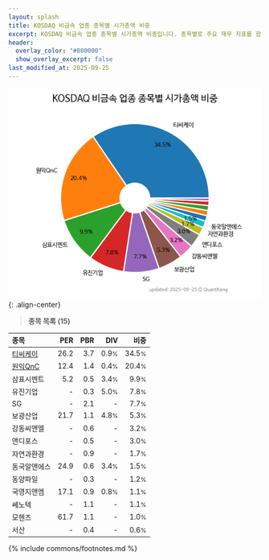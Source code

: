 ```yaml
---
layout: splash
title: KOSDAQ 비금속 업종 종목별 시가총액 비중
excerpt: KOSDAQ 비금속 업종 종목별 시가총액 비중입니다. 종목별로 주요 재무 지표를 함께 표시합니다.
header:
  overlay_color: "#800000"
  show_overlay_excerpt: false
last_modified_at: 2025-09-25
---
```



![KOSDAQ 비금속 업종 종목별 시가총액 비중](/stats/sector/images/kosdaq_업종_비금속_종목.png){: .align-center}


> **종목 목록 (15)**<a id="list"></a>

| **종목** | **PER** | **PBR** | **DIV** | **비중** |
| :------- | ------: | ------: | ------: | -------: |
| [티씨케이](/064760/) | 26.2 | 3.7 | 0.9<small>%</small> | 34.5<small>%</small> |
| [원익QnC](/074600/) | 12.4 | 1.4 | 0.4<small>%</small> | 20.4<small>%</small> |
| 삼표시멘트 | 5.2 | 0.5 | 3.4<small>%</small> | 9.9<small>%</small> |
| 유진기업 | - | 0.3 | 5.0<small>%</small> | 7.8<small>%</small> |
| SG | - | 2.1 | - | 7.7<small>%</small> |
| 보광산업 | 21.7 | 1.1 | 4.8<small>%</small> | 5.3<small>%</small> |
| 강동씨앤엘 | - | 0.6 | - | 3.2<small>%</small> |
| 앤디포스 | - | 0.5 | - | 3.0<small>%</small> |
| 자연과환경 | - | 0.9 | - | 1.7<small>%</small> |
| 동국알앤에스 | 24.9 | 0.6 | 3.4<small>%</small> | 1.5<small>%</small> |
| 동양파일 | - | 0.3 | - | 1.2<small>%</small> |
| 국영지앤엠 | 17.1 | 0.9 | 0.8<small>%</small> | 1.1<small>%</small> |
| 쎄노텍 | - | 1.1 | - | 1.1<small>%</small> |
| 모헨즈 | 61.7 | 1.1 | - | 1.0<small>%</small> |
| 서산 | - | 0.4 | - | 0.6<small>%</small> |

{% include commons/footnotes.md %}